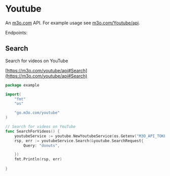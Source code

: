 # Youtube

An [m3o.com](https://m3o.com) API. For example usage see [m3o.com/Youtube/api](https://m3o.com/Youtube/api).

Endpoints:

## Search

Search for videos on YouTube


[https://m3o.com/youtube/api#Search](https://m3o.com/youtube/api#Search)

```go
package example

import(
	"fmt"
	"os"

	"go.m3o.com/youtube"
)

// Search for videos on YouTube
func SearchForVideos() {
	youtubeService := youtube.NewYoutubeService(os.Getenv("M3O_API_TOKEN"))
	rsp, err := youtubeService.Search(&youtube.SearchRequest{
		Query: "donuts",

	})
	fmt.Println(rsp, err)
	
}
```

